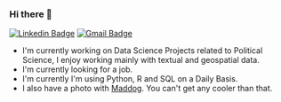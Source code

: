 ### Hi there 👋

[![Linkedin Badge](https://img.shields.io/badge/-victorhausen-blue?style=flat-square&logo=Linkedin&logoColor=white&link=https://www.linkedin.com/in/victorhausen/)](https://www.linkedin.com/in/victorhausen/)
[![Gmail Badge](https://img.shields.io/badge/-victor.hausen@gmail.com-c14438?style=flat-square&logo=Gmail&logoColor=white&link=mailto:victor.hausen@gmail.com)](mailto:victor.hausen@gmail.com)


- I'm currently working on Data Science Projects related to Political Science, I enjoy working mainly with textual and geospatial data.
- I'm currently looking for a job.
- I'm currently I'm using Python, R and SQL on a Daily Basis.
- I also have a photo with [Maddog](https://i.imgur.com/rzM2nz2.jpg). You can't get any cooler than that.
